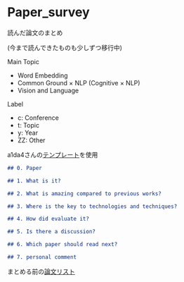 # Paper_survey
読んだ論文のまとめ

(今まで読んできたものも少しずつ移行中)

Main Topic
- Word Embedding
- Common Ground × NLP (Cognitive × NLP)
- Vision and Language

Label
- c: Conference
- t: Topic
- y: Year
- ZZ: Other

a1da4さんの[テンプレート](https://github.com/a1da4/paper-survey)を使用
```markdown
## 0. Paper

## 1. What is it?

## 2. What is amazing compared to previous works?

## 3. Where is the key to technologies and techniques?

## 4. How did evaluate it?

## 5. Is there a discussion?

## 6. Which paper should read next?

## 7. personal comment 

```

まとめる前の[論文リスト](https://docs.google.com/spreadsheets/d/1EZQr8S09XXmoMoT6YnLesl2EgBuR4vq9ynJnATVVa6s/edit?gid=556625280#gid=556625280)
